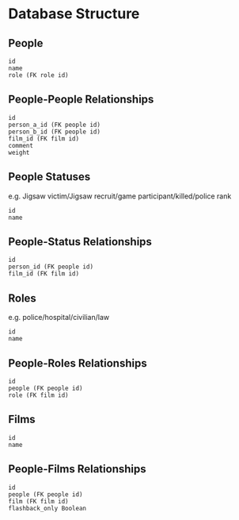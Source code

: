 # Database Structure

## People

	id
	name
	role (FK role id)
	
## People-People Relationships

	id
	person_a_id (FK people id)
	person_b_id (FK people id)
	film_id (FK film id)
	comment
	weight

## People Statuses 
e.g. Jigsaw victim/Jigsaw recruit/game participant/killed/police rank

	id
	name
	
## People-Status Relationships

	id
	person_id (FK people id)
	film_id (FK film id)

## Roles
e.g. police/hospital/civilian/law

	id
	name

## People-Roles Relationships

	id
	people (FK people id)
	role (FK film id)


## Films

	id
	name
	
## People-Films Relationships

	id
	people (FK people id)
	film (FK film id)
	flashback_only Boolean
	